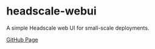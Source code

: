 # headscale-webui

A simple Headscale web UI for small-scale deployments.

[GitHub Page](https://github.com/ifargle/headscale-webui)